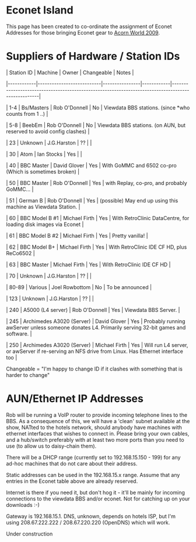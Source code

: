 # Econet Island

This page has been created to co-ordinate the assignment of Econet Addresses for those bringing Econet gear to [Acorn World 2009](http://www.acornworld.co.uk).

# Suppliers of Hardware / Station IDs

| Station ID | Machine                   | Owner          | Changeable | Notes                                                                                             |
|------------|---------------------------|----------------|------------|---------------------------------------------------------------------------------------------------|
| 1-4        | Bs/Masters                | Rob O'Donnell  | No         | Viewdata BBS stations. (since \*who counts from 1 ..)                                             |
| 5-8        | BeebEm                    | Rob O'Donnell  | No         | Viewdata BBS stations. (on AUN, but reserved to avoid config clashes)                             |
| 23         | Unknown                   | J.G.Harston    | ??         |                                                                                                   |
| 30         | Atom                      | Ian Stocks     | Yes        |                                                                                                   |
| 40         | BBC Master                | David Glover   | Yes        | With GoMMC and 6502 co-pro (Which is sometimes broken)                                            |
| 50         | BBC Master                | Rob O'Donnell  | Yes        | with Replay, co-pro, and probably GoMMC...                                                        |
| 51         | German B                  | Rob O'Donnell  | Yes        | (possible) May end up using this machine as Viewdata Station.                                     |
| 60         | BBC Model B \#1           | Michael Firth  | Yes        | With RetroClinic DataCentre, for loading disk images via Econet                                   |
| 61         | BBC Model B \#2           | Michael Firth  | Yes        | Pretty vanilla!                                                                                   |
| 62         | BBC Model B+              | Michael Firth  | Yes        | With RetroClinic IDE CF HD, plus ReCo6502                                                         |
| 63         | BBC Master                | Michael Firth  | Yes        | With RetroClinic IDE CF HD                                                                        |
| 70         | Unknown                   | J.G.Harston    | ??         |                                                                                                   |
| 80-89      | Various                   | Joel Rowbottom | No         | To be announced                                                                                   |
| 123        | Unknown                   | J.G.Harston    | ??         |                                                                                                   |
| 240        | A5000 (L4 server)         | Rob O'Donnell  | Yes        | Viewdata BBS Server.                                                                              |
| 245        | Archimedes A3020 (Server) | David Glover   | Yes        | Probably running awServer unless someone donates L4. Primarily serving 32-bit games and software. |
| 250        | Archimedes A3020 (Server) | Michael Firth  | Yes        | Will run L4 server, or awServer if re-serving an NFS drive from Linux. Has Ethernet interface too |

Changeable = "I'm happy to change ID if it clashes with something that is harder to change"

# AUN/Ethernet IP Addresses

Rob will be running a VoIP router to provide incoming telephone lines to the BBS. As a consequence of this, we will have a 'clean' subnet available at the show, NATted to the hotels network, should anybody have machines with ethernet interfaces that wishes to connect in. Please bring your own cables, and a hub/switch preferably with at least two more ports than you need to use (to allow us to daisy-chain them).

There will be a DHCP range (currently set to 192.168.15.150 - 199) for any ad-hoc machines that do not care about their address.

Static addresses can be used in the 192.168.15.x range. Assume that any entries in the Econet table above are already reserved.

Internet is there if you need it, but don't hog it - it'll be mainly for incoming connections to the viewdata BBS and/or econet. Not for catching up on your downloads :-)

Gateway is 192.168.15.1. DNS, unknown, depends on hotels ISP, but I'm using 208.67.222.222 / 208.67.220.220 (OpenDNS) which will work.

Under construction
